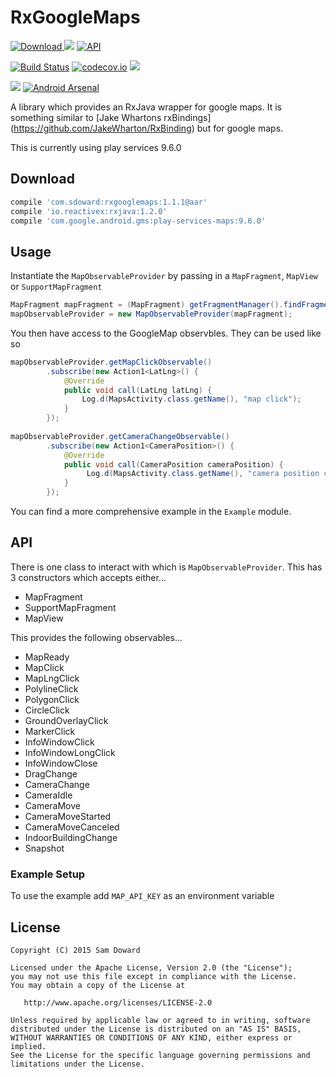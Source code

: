 # RxGoogleMaps

[ ![Download](https://api.bintray.com/packages/sddoward/RxGoogleMaps/RxGoogleMaps/images/download.svg) ](https://bintray.com/sddoward/RxGoogleMaps/RxGoogleMaps/_latestVersion)
<img src="https://img.shields.io/badge/platform-android-green.svg"/>
[![API](https://img.shields.io/badge/API-14%2B-brightgreen.svg?style=flat)](https://android-arsenal.com/api?level=14)


[![Build Status](https://travis-ci.org/sdoward/RxGoogleMaps.svg?branch=master)](https://travis-ci.org/sdoward/RxGoogleMaps)
[![codecov.io](https://codecov.io/github/sdoward/RxGoogleMaps/coverage.svg?branch=master)](https://codecov.io/github/sdoward/RxGoogleMaps?branch=master) <a href="http://www.methodscount.com/?lib=com.sdoward%3Arxgooglemaps%3A1.0"><img src="https://img.shields.io/badge/Methods and size-core: 180 | deps: 21088 | 37 KB-e91e63.svg"></img></a>


<a href="https://opensource.org/licenses/Apache-2.0" target="_blank"><img src="https://img.shields.io/badge/License-Apache_v2.0-blue.svg?style=flat"/></a>
[![Android Arsenal](https://img.shields.io/badge/Android%20Arsenal-RxGoogleMaps-green.svg?style=true)](https://android-arsenal.com/details/1/3050)

A library which provides an RxJava wrapper for google maps. It is something similar to [Jake Whartons rxBindings] (https://github.com/JakeWharton/RxBinding) but for google maps.

This is currently using play services 9.6.0

## Download

```groovy
compile 'com.sdoward:rxgooglemaps:1.1.1@aar'
compile 'io.reactivex:rxjava:1.2.0'
compile 'com.google.android.gms:play-services-maps:9.6.0'
```

## Usage

Instantiate the ```MapObservableProvider``` by passing in a ```MapFragment```, ```MapView``` or ```SupportMapFragment```

```java
MapFragment mapFragment = (MapFragment) getFragmentManager().findFragmentById(R.id.map);
mapObservableProvider = new MapObservableProvider(mapFragment);
```

You then have access to the GoogleMap observbles. They can be used like so

```java
mapObservableProvider.getMapClickObservable()
        .subscribe(new Action1<LatLng>() {
            @Override
            public void call(LatLng latLng) {
                Log.d(MapsActivity.class.getName(), "map click");
            }
        });
        
mapObservableProvider.getCameraChangeObservable()
        .subscribe(new Action1<CameraPosition>() {
            @Override
            public void call(CameraPosition cameraPosition) {
                 Log.d(MapsActivity.class.getName(), "camera position changed");
            }
        });
```

You can find a more comprehensive example in the `Example` module.

## API

There is one class to interact with which is `MapObservableProvider`. This has 3 constructors
which accepts either...
 - MapFragment
 - SupportMapFragment
 - MapView

This provides the following observables...
 - MapReady
 - MapClick
 - MapLngClick
 - PolylineClick
 - PolygonClick
 - CircleClick
 - GroundOverlayClick
 - MarkerClick
 - InfoWindowClick
 - InfoWindowLongClick
 - InfoWindowClose
 - DragChange
 - CameraChange
 - CameraIdle
 - CameraMove
 - CameraMoveStarted
 - CameraMoveCanceled
 - IndoorBuildingChange
 - Snapshot

### Example Setup 

To use the example add `MAP_API_KEY` as an environment variable

License
-------

    Copyright (C) 2015 Sam Doward

    Licensed under the Apache License, Version 2.0 (the "License");
    you may not use this file except in compliance with the License.
    You may obtain a copy of the License at

       http://www.apache.org/licenses/LICENSE-2.0

    Unless required by applicable law or agreed to in writing, software
    distributed under the License is distributed on an "AS IS" BASIS,
    WITHOUT WARRANTIES OR CONDITIONS OF ANY KIND, either express or implied.
    See the License for the specific language governing permissions and
    limitations under the License.
